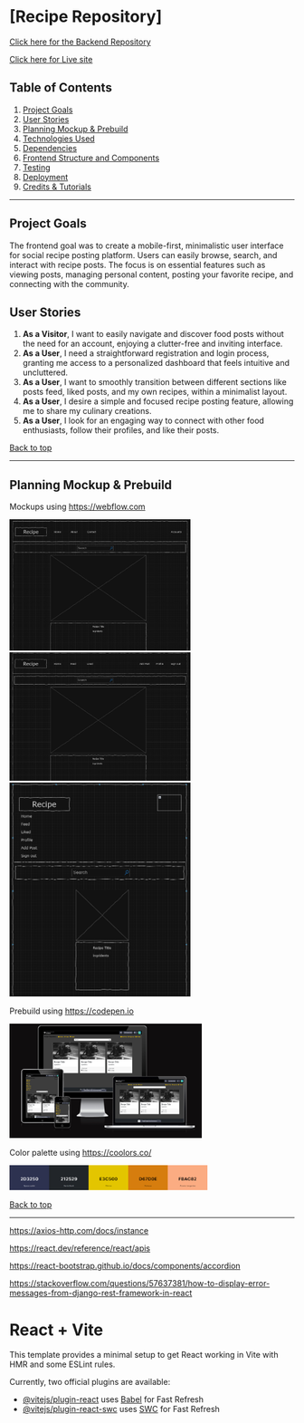 # [Recipe Repository]
 
 [Click here for the Backend Repository](#https://github.com/Moonchichiii/backend_postit_repository)

 [Click here for Live site](#)

## Table of Contents
1.  [Project Goals](#project-goals)
2.  [User Stories](#user-stories)
3.  [Planning Mockup & Prebuild](#planning-mockup-prebuild)
4.  [Technologies Used](#technologies-used)
5.  [Dependencies](#dependencies)
6.  [Frontend Structure and Components](#frontend-structure-and-components)
7.  [Testing](#testing)
8.  [Deployment](#deployment)
9.  [Credits & Tutorials](#credits-&-tutorials)

----------

## Project Goals

The frontend goal was to create a mobile-first, minimalistic user interface for social recipe posting platform. 
Users can easily browse, search, and interact with recipe posts.
The focus is on essential features such as viewing posts, managing personal content, posting your favorite recipe, and connecting with the community.

## User Stories

1.  **As a Visitor**, I want to easily navigate and discover food posts without the need for an account, enjoying a clutter-free and inviting interface.
2.  **As a User**, I need a straightforward registration and login process, granting me access to a personalized dashboard that feels intuitive and uncluttered.
3.  **As a User**, I want to smoothly transition between different sections like posts feed, liked posts, and my own recipes, within a minimalist layout.
4.  **As a User**, I desire a simple and focused recipe posting feature, allowing me to share my culinary creations.
5.  **As a User**, I look for an engaging way to connect with other food enthusiasts, follow their profiles, and like their posts.

[Back to top](#table-of-contents)

----------

## Planning Mockup & Prebuild


Mockups using https://webflow.com

<img src="https://github.com/Moonchichiii/frontend_postit_repository/blob/main/ReadMeContent/Images/Screenshot%202024-01-05%20174638.png?raw=true" alt="mockup" width="320">
<img src="https://github.com/Moonchichiii/frontend_postit_repository/blob/main/ReadMeContent/Images/Screenshot%202024-01-05%20174830.png?raw=true" alt="mockup" width="320">
<img src="https://github.com/Moonchichiii/frontend_postit_repository/blob/main/ReadMeContent/Images/Screenshot%202024-01-05%20175257.png?raw=true" alt="mockup" width="320">



Prebuild using https://codepen.io 

<img src="https://github.com/Moonchichiii/frontend_postit_repository/blob/main/ReadMeContent/Images/Screenshot%202024-01-05%20131118.png?raw=true" alt="registration" width="340">



Color palette using https://coolors.co/

<img src="https://github.com/Moonchichiii/frontend_postit_repository/blob/main/ReadMeContent/Images/Screenshot%202024-01-05%20182243.png?raw=true" alt="color palette" width="350">

[Back to top](#table-of-contents)

----------
https://axios-http.com/docs/instance

https://react.dev/reference/react/apis

https://react-bootstrap.github.io/docs/components/accordion

https://stackoverflow.com/questions/57637381/how-to-display-error-messages-from-django-rest-framework-in-react

# React + Vite

This template provides a minimal setup to get React working in Vite with HMR and some ESLint rules.

Currently, two official plugins are available:

- [@vitejs/plugin-react](https://github.com/vitejs/vite-plugin-react/blob/main/packages/plugin-react/README.md) uses [Babel](https://babeljs.io/) for Fast Refresh
- [@vitejs/plugin-react-swc](https://github.com/vitejs/vite-plugin-react-swc) uses [SWC](https://swc.rs/) for Fast Refresh
